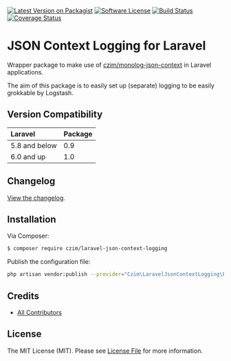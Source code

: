 
[![Latest Version on Packagist][ico-version]][link-packagist]
[![Software License][ico-license]](LICENSE.md)
[![Build Status](https://travis-ci.org/czim/laravel-json-context-logging.svg?branch=master)](https://travis-ci.org/czim/laravel-json-context-logging)
[![Coverage Status](https://coveralls.io/repos/github/czim/laravel-json-context-logging/badge.svg?branch=master)](https://coveralls.io/github/czim/laravel-json-context-logging?branch=master)


# JSON Context Logging for Laravel

Wrapper package to make use of [czim/monolog-json-context](https://github.com/czim/monolog-json-context) in Laravel applications.

The aim of this package is to easily set up (separate) logging to be easily grokkable by Logstash.


## Version Compatibility

| Laravel       | Package |
|:--------------|:--------|
| 5.8 and below | 0.9     |
| 6.0 and up    | 1.0     |

## Changelog

[View the changelog](CHANGELOG.md).


## Installation

Via Composer:

``` bash
$ composer require czim/laravel-json-context-logging
```

Publish the configuration file:

``` bash
php artisan vendor:publish --provider="Czim\LaravelJsonContextLogging\Providers\JsonContextLoggingServiceProvider"
```



## Credits

- [All Contributors][link-contributors]

## License

The MIT License (MIT). Please see [License File](LICENSE.md) for more information.

[ico-version]: https://img.shields.io/packagist/v/czim/laravel-json-context-logging.svg?style=flat-square
[ico-license]: https://img.shields.io/badge/license-MIT-brightgreen.svg?style=flat-square
[ico-downloads]: https://img.shields.io/packagist/dt/czim/laravel-json-context-logging.svg?style=flat-square

[link-packagist]: https://packagist.org/packages/czim/laravel-json-context-logging
[link-downloads]: https://packagist.org/packages/czim/laravel-json-context-logging
[link-author]: https://github.com/czim
[link-contributors]: ../../contributors
